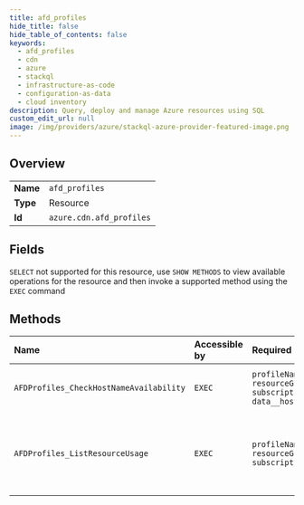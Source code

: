 ```yaml
---
title: afd_profiles
hide_title: false
hide_table_of_contents: false
keywords:
  - afd_profiles
  - cdn
  - azure    
  - stackql
  - infrastructure-as-code
  - configuration-as-data
  - cloud inventory
description: Query, deploy and manage Azure resources using SQL
custom_edit_url: null
image: /img/providers/azure/stackql-azure-provider-featured-image.png
---
```

  
    

## Overview
<table><tbody>
<tr><td><b>Name</b></td><td><code>afd_profiles</code></td></tr>
<tr><td><b>Type</b></td><td>Resource</td></tr>
<tr><td><b>Id</b></td><td><code>azure.cdn.afd_profiles</code></td></tr>
</tbody></table>

## Fields
`SELECT` not supported for this resource, use `SHOW METHODS` to view available operations for the resource and then invoke a supported method using the `EXEC` command  
## Methods
| Name | Accessible by | Required Params | Description |
|:-----|:--------------|:----------------|:------------|
| `AFDProfiles_CheckHostNameAvailability` | `EXEC` | `profileName, resourceGroupName, subscriptionId, data__hostName` | Check the name availability of a host name. |
| `AFDProfiles_ListResourceUsage` | `EXEC` | `profileName, resourceGroupName, subscriptionId` | Checks the quota and actual usage of AzureFrontDoor endpoints under the given CDN profile. |
